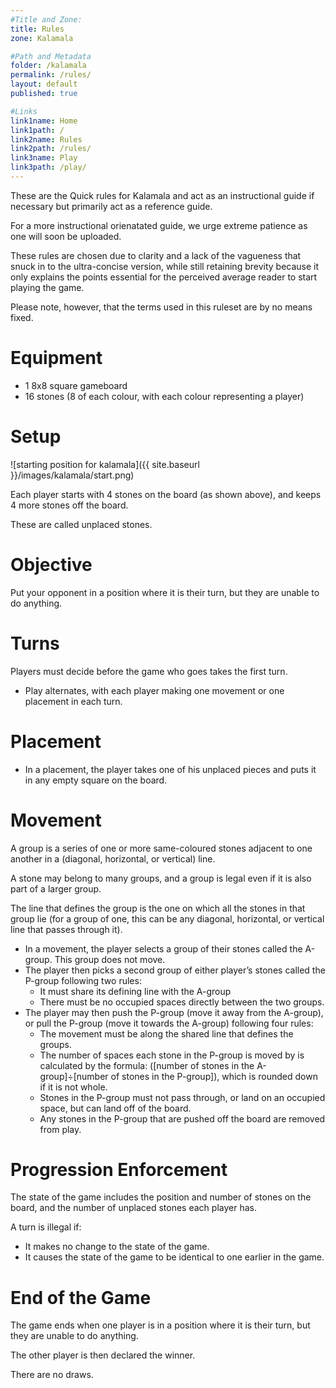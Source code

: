 ```yaml
---
#Title and Zone:
title: Rules
zone: Kalamala

#Path and Metadata
folder: /kalamala
permalink: /rules/
layout: default
published: true

#Links
link1name: Home
link1path: /
link2name: Rules
link2path: /rules/
link3name: Play
link3path: /play/
---
```

These are the Quick rules for Kalamala and act as an instructional guide if necessary but primarily act as a reference guide.

For a more instructional orienatated guide, we urge extreme patience as one will soon be uploaded.
 
These rules are chosen due to clarity and a lack of the vagueness that snuck in to the ultra-concise version, while still retaining brevity because it only explains the points essential for the perceived average reader to start playing the game.

Please note, however, that the terms used in this ruleset are by no means fixed.

Equipment
=========

 - 1 8x8 square gameboard
 - 16 stones (8 of each colour, with each colour representing a player)

Setup
=====

![starting position for kalamala]({{ site.baseurl }}/images/kalamala/start.png)

Each player starts with 4 stones on the board (as shown above), and keeps 4 more stones off the board.

These are called unplaced stones.

Objective
=========

Put your opponent in a position where it is their turn, but they are unable to do anything.

Turns
=====

Players must decide before the game who goes takes the first turn.

 - Play alternates, with each player making one movement or one placement in each turn.

Placement
=========

 - In a placement, the player takes one of his unplaced pieces and puts it in any empty square on the board.

Movement
========

A group is a series of one or more same-coloured stones adjacent to one another in a (diagonal, horizontal, or vertical) line.

A stone may belong to many groups, and a group is legal even if it is also part of a larger group.

The line that defines the group is the one on which all the stones in that group lie (for a group of  one, this can be any diagonal, horizontal, or vertical line that passes through it).

 - In a movement, the player selects a group of their stones called the A-group. This group does not move.
 - The player then picks a second group of either player’s stones called the P-group following two rules:
    + It must share its defining line with the A-group
    + There must be no occupied spaces directly between the two groups.
 - The player may then push the P-group (move it away from the A-group), or pull the P-group (move it towards the A-group) following four rules:
    + The movement must be along the shared line that defines the groups.
    + The number of spaces each stone in the P-group is moved by is calculated by the formula: ([number of stones in the A-group]÷[number of stones in the P-group]), which is rounded down if it is not whole.
    + Stones in the P-group must not pass through, or land on an occupied space, but can land off of the board.
    + Any stones in the P-group that are pushed off the board are removed from play.

Progression Enforcement
=======================

The state of the game includes the position and number of stones on the board, and the number of unplaced stones each player has.

A turn is illegal if:

 - It makes no change to the state of the game.
 - It causes the state of the game to be identical to one earlier in the game.

End of the Game
===============

The game ends when one player is in a position where it is their turn, but they are unable to do anything.

The other player is then declared the winner.

There are no draws.
